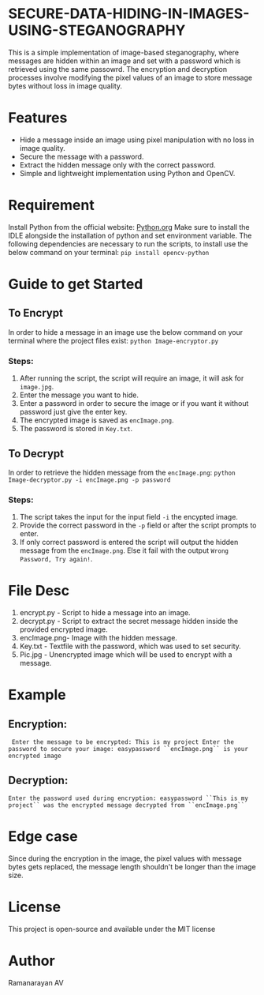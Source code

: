# SECURE-DATA-HIDING-IN-IMAGES-USING-STEGANOGRAPHY
This is a simple implementation of image-based steganography, where messages are hidden within an image and set with a password which is retrieved using the same passowrd. The encryption and decryption processes involve modifying the pixel values of an image to store message bytes without loss in image quality.

# Features
- Hide a message inside an image using pixel manipulation with no loss in image quality.
- Secure the message with a password.
- Extract the hidden message only with the correct password.
- Simple and lightweight implementation using Python and OpenCV.

# Requirement
Install Python from the official website:
[Python.org](https://www.python.org/downloads/release/python-3132/)
Make sure to install the IDLE alongside the installation of python and set environment variable.
The following dependencies are necessary to run the scripts, to install use the below command on your terminal:
`pip install opencv-python`

# Guide to get Started
## To Encrypt
In order to hide a message in an image use the below command on your terminal where the project files exist:
`python Image-encryptor.py`
### Steps:
  1. After running the script, the script will require an image, it will ask for `image.jpg`.
  2. Enter the message you want to hide.
  3. Enter a password in order to secure the image or if you want it without password just give the enter key.
  4. The encrypted image is saved as `encImage.png`.
  5. The password is stored in `Key.txt`.

## To Decrypt
In order to retrieve the hidden message from the `encImage.png`:
`python Image-decryptor.py -i encImage.png -p password`
### Steps:
  1. The script takes the input for the input field `-i` the encypted image.
  2. Provide the correct password in the `-p` field or after the script prompts to enter.
  3. If only correct password is entered the script will output the hidden message from the `encImage.png`. Else it fail with the output `Wrong Password, Try again!`.

# File Desc
1. encrypt.py - Script to hide a message into an image.
2. decrypt.py - Script to extract the secret message hidden inside the provided encrypted image.
3. encImage.png- Image with the hidden message.
4. Key.txt - Textfile with the password, which was used to set security.
5. Pic.jpg - Unencrypted image which will be used to encrypt with a message.

# Example
## Encryption:
` Enter the message to be encrypted: This is my project
  Enter the password to secure your image: easypassword
  ``encImage.png`` is your encrypted image`
## Decryption:
` Enter the password used during encryption: easypassword
 ``This is my project`` was the encrypted message decrypted from ``encImage.png`` `
 # Edge case
 Since during the encryption in the image, the pixel values with message bytes gets replaced, the message length shouldn't be longer than the image size.

 # License
 This project is open-source and available under the MIT license

 # Author
 Ramanarayan AV
